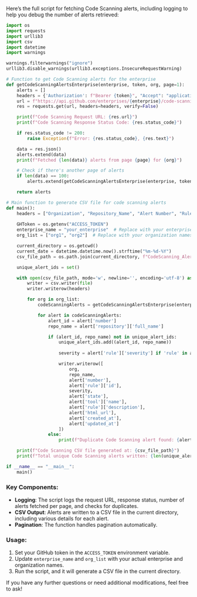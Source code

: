 Here’s the full script for fetching Code Scanning alerts, including logging to help you debug the number of alerts retrieved:

```python
import os
import requests
import urllib3
import csv
import datetime
import warnings

warnings.filterwarnings("ignore")
urllib3.disable_warnings(urllib3.exceptions.InsecureRequestWarning)

# Function to get Code Scanning alerts for the enterprise
def getCodeScanningAlertsEnterprise(enterprise, token, org, page=1):
    alerts = []
    headers = {'Authorization': f"Bearer {token}", "Accept": "application/vnd.github+json"}
    url = f"https://api.github.com/enterprises/{enterprise}/code-scanning/alerts?per_page=100&page={page}&org={org}&state=open"
    res = requests.get(url, headers=headers, verify=False)

    print(f"Code Scanning Request URL: {res.url}")
    print(f"Code Scanning Response Status Code: {res.status_code}")

    if res.status_code != 200:
        raise Exception(f"Error: {res.status_code}, {res.text}")

    data = res.json()
    alerts.extend(data)
    print(f"Fetched {len(data)} alerts from page {page} for {org}")

    # Check if there's another page of alerts
    if len(data) == 100:
        alerts.extend(getCodeScanningAlertsEnterprise(enterprise, token, org, page + 1))

    return alerts

# Main function to generate CSV file for code scanning alerts
def main():
    headers = ["Organization", "Repository_Name", "Alert Number", "Rule ID", "Severity", "State", "Tool Name", "Description", "URL", "Created At", "Updated At"]
    
    GHToken = os.getenv("ACCESS_TOKEN")
    enterprise_name = "your_enterprise"  # Replace with your enterprise name
    org_list = ["org1", "org2"]  # Replace with your organization names

    current_directory = os.getcwd()
    current_date = datetime.datetime.now().strftime("%m-%d-%Y")
    csv_file_path = os.path.join(current_directory, f"CodeScanning_Alerts_{current_date}.csv")

    unique_alert_ids = set()

    with open(csv_file_path, mode='w', newline='', encoding='utf-8') as file:
        writer = csv.writer(file)
        writer.writerow(headers)

        for org in org_list:
            codeScanningAlerts = getCodeScanningAlertsEnterprise(enterprise_name, GHToken, org)

            for alert in codeScanningAlerts:
                alert_id = alert['number']
                repo_name = alert['repository']['full_name']

                if (alert_id, repo_name) not in unique_alert_ids:
                    unique_alert_ids.add((alert_id, repo_name))
                    
                    severity = alert['rule']['severity'] if 'rule' in alert and 'severity' in alert['rule'] else 'Unknown'

                    writer.writerow([
                        org,
                        repo_name,
                        alert['number'],
                        alert['rule']['id'],
                        severity,
                        alert['state'],
                        alert['tool']['name'],
                        alert['rule']['description'],
                        alert['html_url'],
                        alert['created_at'],
                        alert['updated_at']
                    ])
                else:
                    print(f"Duplicate Code Scanning alert found: {alert_id} in {repo_name}")

    print(f"Code Scanning CSV file generated at: {csv_file_path}")
    print(f"Total unique Code Scanning alerts written: {len(unique_alert_ids)}")

if __name__ == "__main__":
    main()
```

### Key Components:
- **Logging**: The script logs the request URL, response status, number of alerts fetched per page, and checks for duplicates.
- **CSV Output**: Alerts are written to a CSV file in the current directory, including various details for each alert.
- **Pagination**: The function handles pagination automatically.

### Usage:
1. Set your GitHub token in the `ACCESS_TOKEN` environment variable.
2. Update `enterprise_name` and `org_list` with your actual enterprise and organization names.
3. Run the script, and it will generate a CSV file in the current directory.

If you have any further questions or need additional modifications, feel free to ask!
